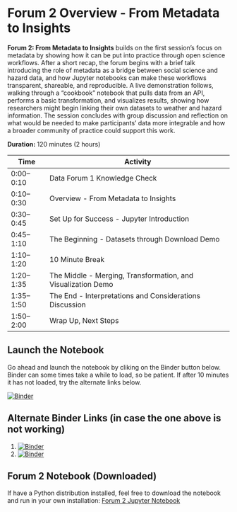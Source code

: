 # Forum 2 Overview - From Metadata to Insights

**Forum 2: From Metadata to Insights** builds on the first session’s focus on metadata by showing how it can be put into practice through open science workflows. After a short recap, the forum begins with a brief talk introducing the role of metadata as a bridge between social science and hazard data, and how Jupyter notebooks can make these workflows transparent, shareable, and reproducible. A live demonstration follows, walking through a “cookbook” notebook that pulls data from an API, performs a basic transformation, and visualizes results, showing how researchers might begin linking their own datasets to weather and hazard information. The session concludes with group discussion and reflection on what would be needed to make participants’ data more integrable and how a broader community of practice could support this work.

**Duration:** 120 minutes (2 hours)  

| Time     | Activity                                                                 |
|----------|--------------------------------------------------------------------------|
| 0:00–0:10 | Data Forum 1 Knowledge Check                                           |
| 0:10–0:30 | Overview - From Metadata to Insights                   |
| 0:30–0:45 | Set Up for Success - Jupyter Introduction |
| 0:45–1:10 | The Beginning - Datasets through Download Demo    |
| 1:10–1:20 | 10 Minute Break     |
| 1:20–1:35 | The Middle - Merging, Transformation, and Visualization Demo      |
| 1:35–1:50 | The End - Interpretations and Considerations Discussion     |
| 1:50–2:00 | Wrap Up, Next Steps     |


## Launch the Notebook

Go ahead and launch the notebook by cliking on the Binder button below.  Binder can some times take a while to load, so be patient.  If after 10 minutes it has not loaded, try the alternate links below.

[![Binder](https://mybinder.org/badge_logo.svg)](https://mybinder.org/v2/gh/jmote-noaa/Data-Forums/main?filepath=notebooks/Forum2.ipynb)

## Alternate Binder Links (in case the one above is not working)

1. [![Binder](https://mybinder.org/badge_logo.svg)](https://ovh.mybinder.org/v2/gh/jmote-noaa/Data-Forums/main?filepath=notebooks/Forum2.ipynb)
2. [![Binder](https://mybinder.org/badge_logo.svg)](https://gke.mybinder.org/v2/gh/jmote-noaa/Data-Forums/main?filepath=notebooks/Forum2.ipynb)

## Forum 2 Notebook (Downloaded)

If have a Python distribution installed, feel free to download the notebook and run in your own installation: [Forum 2 Jupyter Notebook](https://jmote-noaa.github.io/Data-Forums/notebooks/Forum2.html)
